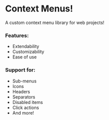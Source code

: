 # Context Menus!
A custom context menu library for web projects!

### Features:
 - Extendability
 - Customizability
 - Ease of use

### Support for:
 - Sub-menus
 - Icons
 - Headers
 - Separators
 - Disabled items
 - Click actions
 - And more!
